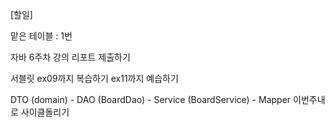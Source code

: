 [할일]

맡은 테이블 : 1번

자바 6주차 강의 리포트 제출하기

서블릿 ex09까지 복습하기 ex11까지 예습하기

DTO (domain) - DAO (BoardDao) - Service (BoardService) -  Mapper  이번주내로 사이클돌리기

